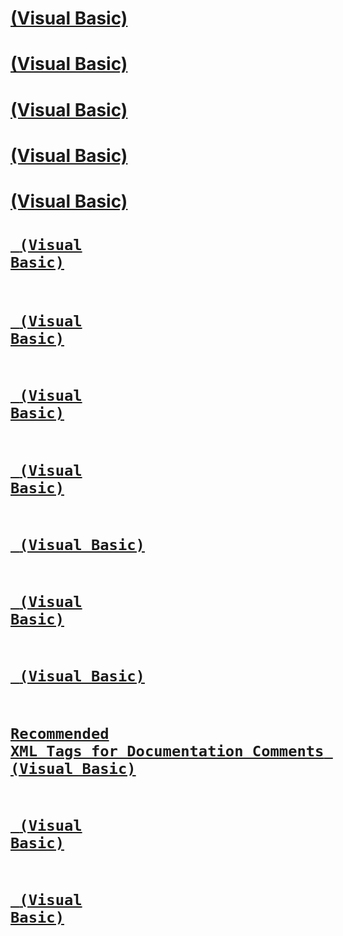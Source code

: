 # [<remarks> (Visual Basic)](remarks.md)
# [<exception> (Visual Basic)](exception.md)
# [<include> (Visual Basic)](include.md)
# [<para> (Visual Basic)](para.md)
# [<returns> (Visual Basic)](returns.md)
# [<code> (Visual Basic)](code.md)
# [<example> (Visual Basic)](example.md)
# [<paramref> (Visual Basic)](paramref.md)
# [<summary> (Visual Basic)](summary.md)
# [<see> (Visual Basic)](see.md)
# [<param> (Visual Basic)](param.md)
# [<c> (Visual Basic)](c.md)
# [Recommended XML Tags for Documentation Comments (Visual Basic)](recommended-xml-tags-for-documentation-comments.md)
# [<typeparam> (Visual Basic)](typeparam.md)
# [<value> (Visual Basic)](value.md)
